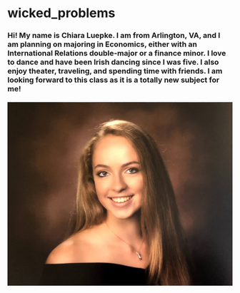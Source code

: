 # wicked_problems
### Hi! My name is Chiara Luepke. I am from Arlington, VA, and I am planning on majoring in Economics, either with an International Relations double-major or a finance minor. I love to dance and have been Irish dancing since I was five. I also enjoy theater, traveling, and spending time with friends. I am looking forward to this class as it is a totally new subject for me! 
#### ![](IMG_1947.jpg)

